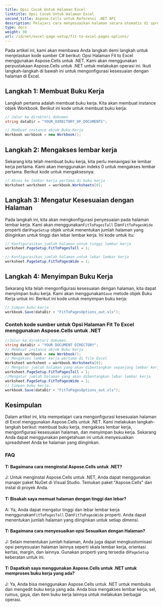 ```yaml
---
title: Opsi Cocok Untuk Halaman Excel
linktitle: Opsi Cocok Untuk Halaman Excel
second_title: Aspose.Cells untuk Referensi .NET API
description: Pelajari cara menyesuaikan halaman secara otomatis di spreadsheet Excel dengan Aspose.Cells untuk .NET.
type: docs
weight: 30
url: /id/net/excel-page-setup/fit-to-excel-pages-options/
---
```

Pada artikel ini, kami akan membawa Anda langkah demi langkah untuk menjelaskan kode sumber C# berikut: Opsi Halaman Fit to Excel menggunakan Aspose.Cells untuk .NET. Kami akan menggunakan perpustakaan Aspose.Cells untuk .NET untuk melakukan operasi ini. Ikuti langkah-langkah di bawah ini untuk mengonfigurasi kesesuaian dengan halaman di Excel.

## Langkah 1: Membuat Buku Kerja
Langkah pertama adalah membuat buku kerja. Kita akan membuat instance objek Workbook. Berikut ini kode untuk membuat buku kerja:

```csharp
// Jalur ke direktori dokumen
string dataDir = "YOUR_DIRECTORY_OF_DOCUMENTS";

// Membuat instance objek Buku Kerja
Workbook workbook = new Workbook();
```

## Langkah 2: Mengakses lembar kerja
Sekarang kita telah membuat buku kerja, kita perlu menavigasi ke lembar kerja pertama. Kami akan menggunakan indeks 0 untuk mengakses lembar pertama. Berikut kode untuk mengaksesnya:

```csharp
// Akses ke lembar kerja pertama di buku kerja
Worksheet worksheet = workbook.Worksheets[0];
```

## Langkah 3: Mengatur Kesesuaian dengan Halaman
 Pada langkah ini, kita akan mengkonfigurasi penyesuaian pada halaman lembar kerja. Kami akan menggunakan`FitToPagesTall` Dan`FitToPagesWide` properti dari`PageSetup` objek untuk menentukan jumlah halaman yang diinginkan untuk tinggi dan lebar lembar kerja. Ini kode untuk itu:

```csharp
// Konfigurasikan jumlah halaman untuk tinggi lembar kerja
worksheet.PageSetup.FitToPagesTall = 1;

// Konfigurasikan jumlah halaman untuk lebar lembar kerja
worksheet.PageSetup.FitToPagesWide = 1;
```

## Langkah 4: Menyimpan Buku Kerja
 Sekarang kita telah mengonfigurasi kesesuaian dengan halaman, kita dapat menyimpan buku kerja. Kami akan menggunakan`Save` metode objek Buku Kerja untuk ini. Berikut ini kode untuk menyimpan buku kerja:

```csharp
// Simpan buku kerja
workbook.Save(dataDir + "FitToPagesOptions_out.xls");
```

### Contoh kode sumber untuk Opsi Halaman Fit To Excel menggunakan Aspose.Cells untuk .NET 
```csharp
//Jalur ke direktori dokumen.
string dataDir = "YOUR DOCUMENT DIRECTORY";
// Membuat instance objek Buku Kerja
Workbook workbook = new Workbook();
// Mengakses lembar kerja pertama di file Excel
Worksheet worksheet = workbook.Worksheets[0];
// Mengatur jumlah halaman yang akan dibentangkan sepanjang lembar kerja
worksheet.PageSetup.FitToPagesTall = 1;
//Mengatur jumlah halaman yang akan dibentangkan lebar lembar kerja
worksheet.PageSetup.FitToPagesWide = 1;
// Simpan buku kerja.
workbook.Save(dataDir + "FitToPagesOptions_out.xls");
```

## Kesimpulan
Dalam artikel ini, kita mempelajari cara mengonfigurasi kesesuaian halaman di Excel menggunakan Aspose.Cells untuk .NET. Kami melakukan langkah-langkah berikut: membuat buku kerja, mengakses lembar kerja, mengonfigurasi kesesuaian halaman, dan menyimpan buku kerja. Sekarang Anda dapat menggunakan pengetahuan ini untuk menyesuaikan spreadsheet Anda ke halaman yang diinginkan.

### FAQ

#### T: Bagaimana cara menginstal Aspose.Cells untuk .NET?

J: Untuk menginstal Aspose.Cells untuk .NET, Anda dapat menggunakan manajer paket NuGet di Visual Studio. Temukan paket "Aspose.Cells" dan instal di proyek Anda.

#### T: Bisakah saya memuat halaman dengan tinggi dan lebar?

 A: Ya, Anda dapat mengatur tinggi dan lebar lembar kerja menggunakan`FitToPagesTall` Dan`FitToPagesWide` properti. Anda dapat menentukan jumlah halaman yang diinginkan untuk setiap dimensi.

#### T: Bagaimana cara menyesuaikan opsi Sesuaikan dengan Halaman?

J: Selain menentukan jumlah halaman, Anda juga dapat mengkustomisasi opsi penyesuaian halaman lainnya seperti skala lembar kerja, orientasi kertas, margin, dan lainnya. Gunakan properti yang tersedia di`PageSetup` keberatan untuk ini.

#### T: Dapatkah saya menggunakan Aspose.Cells untuk .NET untuk memproses buku kerja yang ada?

J: Ya, Anda bisa menggunakan Aspose.Cells untuk .NET untuk membuka dan mengedit buku kerja yang ada. Anda bisa mengakses lembar kerja, sel, rumus, gaya, dan item buku kerja lainnya untuk melakukan berbagai operasi.